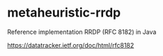 # metaheuristic-rrdp
Reference implementation RRDP (RFC 8182) in Java


https://datatracker.ietf.org/doc/html/rfc8182